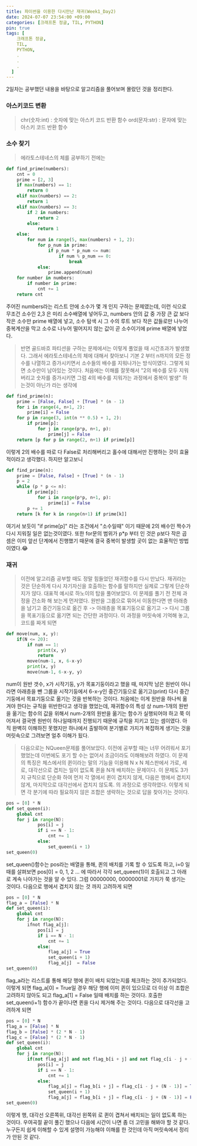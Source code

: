 ```yaml
---
title: 파이썬을 이용한 다시만난 재귀(Week1_Day2)
date: 2024-07-07 23:54:00 +09:00
categories: [크래프톤 정글, TIL, PYTHON]
pin: true
tags: [
    크래프톤 정글,
    TIL,
    PYTHON,
    .
    .
    .
  ]
---
```


2일차는 공부했던 내용을 바탕으로 알고리즘을 풀어보며 몰랐던 것을 정리한다.

### 아스키코드 변환

> chr(숫자:int) : 숫자에 맞는 아스키 코드 반환 함수
> ord(문자:str) : 문자에 맞는 아스키 코드 반환 함수

### 소수 찾기

> 에라토스테네스의 체를 공부하기 전에는

```python
def find_prime(numbers):
    cnt = 0
    prime = [2, 3]
    if max(numbers) == 1:
        return 0
    elif max(numbers) == 2:
        return 1
    elif max(numbers) == 3:
        if 2 in numbers:
            return 2
        else:
            return 1
    else:
        for num in range(5, max(numbers) + 1, 2):
            for p_num in prime:
                if p_num * p_num <= num:
                    if num % p_num == 0:
                        break
            else:
                prime.append(num)
    for number in numbers:
        if number in prime:
            cnt += 1
    return cnt
```

주어진 numbers라는 리스트 안에 소수가 몇 개 인지 구하는 문제였는데, 이런 식으로 무조건 소수인 2,3 은 미리 소수배열에 넣어두고, numbers 안의 값 중 가장 큰 값 보다 작은 소수만 prime 배열에 넣고, 소수 탐색 시 그 수의 루트 보다 작은 값들로만 나누어 중복계산을 막고 소수로 나누어 떨어지지 않는 값이 곧 소수이기에 prime 배열에 넣었다.

> 반면 골드바흐 파티션을 구하는 문제에서는 이렇게 풀었을 때 시간초과가 발생했다.
> 그래서 에라토스테네스의 체에 대해서 찾아보니 기본 2 부터 n까지의 모든 정수를 나열하고 증가시키면서 소수들의 배수를 지워나가는 방식이였다. 그렇게 되면 소수만이 남아있는 것이다.
> 처음에는 이해를 잘못해서
> "2의 배수를 모두 지워버리고 숫자를 증가시키면 그럼 4의 배수를 지워가는 과정에서 중복이 발생"
> 하는것이 아닌가 라는 생각에

```python
def find_prime(n):
    prime = [False, False] + [True] * (n - 1)
    for i in range(4, n+1, 2):
        prime[i] = False
    for p in range(3, int(n ** 0.5) + 1, 2):
        if prime[p]:
            for j in range(p*p, n+1, p):
                prime[j] = False
    return [p for p in range(2, n+1) if prime[p]]
```

이렇게 2의 배수를 따로 다 False로 처리해버리고 홀수에 대해서만 진행하는 것이 효율적이라고 생각했다.
하지만 알고보니

```python
def find_prime(n):
    prime = [False, False] + [True] * (n - 1)
    p = 2
    while (p * p <= n):
        if prime[p]:
            for i in range(p*p, n+1, p):
                prime[i] = False
        p += 1
    return [k for k in range(n+1) if prime[k]]
```

여기서 보듯이 "if prime[p]" 라는 조건에서 "소수일때" 이기 때문에 2의 배수인 짝수가 다시 지워질 일은 없는것이였다.
또한 for문의 범위가 p\*p 부터 인 것은 p보다 작은 곱셈은 이미 앞선 단계에서 진행했기 때문에 결국 중복이 발생할 곳이 없는 효율적인 방법이였다.😂

### 재귀

> 이전에 알고리즘 공부할 때도 정말 힘들었던 재귀함수를 다시 만났다.
> 재귀라는 것은 단순하게 다시 자기자신을 호출하는 함수를 말하지만 실제로 그렇게 단순하지가 않다.
> 대표적 예시로 하노이의 탑을 풀어보았다.
> 이 문제를 풀기 전 전체 과정을 간소화 해 보는게 먼저였다. 원반을 그룹으로 묶어서 이동한다면 맨 아래층을 남기고 중간기둥으로 옮긴 후 -> 아래층을 목표기둥으로 옮기고 -> 다시 그룹을 목표기둥으로 옮기면 되는 간단한 과정이다.
> 이 과정을 머릿속에 기억해 놓고, 코드를 짜게 되면

```python
def move(num, x, y):
    if(N <= 20):
        if num == 1:
            print(x, y)
            return
        move(num-1, x, 6-x-y)
        print(x, y)
        move(num-1, 6-x-y, y)
```

num이 원반 갯수, x가 시작기둥, y가 목표기둥이라고 했을 때, 마지막 남은 원반이 아니라면 아래층을 뺀 그룹을 시작기둥에서 6-x-y인 중간기둥으로 옮기고(print) 다시 중간기둥에서 목표기둥으로 옮기는 것을 반복하는 것이다.
처음에는 이게 원반을 하나씩 옮겨야 한다는 규칙을 위반한다고 생각을 했었는데, 재귀함수의 특성 상 num-1개의 원반을 옮기는 함수의 값을 위해서 num-2개의 원반을 옮기는 함수가 실행되어야 하고 쭉 이어져서 결국엔 원반이 하나일때까지 진행되기 때문에 규칙을 지키고 있는 셈이였다.
아직 완벽히 이해하진 못했지만 하나에서 출발하여 분기별로 가지가 복잡하게 생기는 것을 머릿속으로 그려보면 얼추 이해가 됬다.

> 다음으로는 NQueen문제를 풀어보았다. 이전에 공부할 때는 너무 어려워서 포기했었는데 이번에도 포기 할 수는 없어서 조금이라도 이해해보려 하였다.
> 이 문제의 특징은 체스에서의 퀸이라는 말의 기능을 이용해 N x N 체스판에서 가로, 세로, 대각선으로 겹치는 일이 없도록 퀸을 N개 배치하는 문제이다.
> 이 문제도 3가지 규칙으로 단순화 하여 먼저 각 열에서 퀸이 겹치지 않게, 다음은 행에서 겹치지 않게, 마지막으로 대각선에서 겹치지 않도록. 의 과정으로 생각하였다.
> 이렇게 되면 각 분기에 따라 필요하지 않은 조합은 생략하는 것으로 답을 찾아가는 것이다.

```python
pos = [0] * N
def set_queen(i):
    global cnt
    for j in range(N):
            pos[i] = j
            if i == N - 1:
                cnt += 1
            else:
                set_queen(i + 1)
set_queen(0)
```

set_queen()함수는 pos라는 배열을 통해, 퀸의 배치를 기록 할 수 있도록 하고, i=0 일 때를 살펴보면 pos[0] = 0, 1, 2 ... 에 따라서 각각 set_queen(1)이 호출되고 그 아래로 계속 나아가는 것을 알 수 있다. 그럼 00000000, 00000001로 가지가 쭉 생기는 것이다.
다음으로 행에서 겹치지 않는 것 까지 고려하게 되면

```python
pos = [0] * N
flag_a = [False] * N
def set_queen(i):
    global cnt
    for j in range(N):
        ifnot flag_a[j]:
            pos[i] = j
            if i == N - 1:
                cnt += 1
            else:
                flag_a[j] = True
                set_queen(i + 1)
                flag_a[j]  = False
set_queen(0)
```

flag_a라는 리스트를 통해 해당 행에 퀸이 배치 되었는지를 체크하는 것이 추가되었다. 이렇게 되면 flag_a[0] = True일 경우 해당 행에 이미 퀸이 있으므로 더 이상 이 조합은 고려하지 않아도 되고 flag_a[1] = False 일때 배치를 하는 것이다. 호출한 set_queen(i+1) 함수가 끝이나면 퀸을 다시 제거해 주는 것이다.
다음으로 대각선을 고려하게 되면

```python
pos = [0] * N
flag_a = [False] * N
flag_b = [False] * (2 * N - 1)
flag_c = [False] * (2 * N - 1)
def set_queen(i):
    global cnt
    for j in range(N):
        if(not flag_a[j] and not flag_b[i + j] and not flag_c[i - j + (N - 1)]):
            pos[i] = j
            if i == N - 1:
                cnt += 1
            else:
                flag_a[j] = flag_b[i + j] = flag_c[i - j + (N - 1)] = True
                set_queen(i + 1)
                flag_a[j] = flag_b[i + j] = flag_c[i - j + (N - 1)] = False
set_queen(0)
```

이렇게 행, 대각선 오른쪽위, 대각선 왼쪽위 로 퀸이 겹쳐서 배치되는 일이 없도록 하는 것이다.
우여곡절 끝이 풀긴 했으나 다음에 시간이 나면 좀 더 고민을 해봐야 할 것 같다.
누구든지 쉽게 이해할 수 있게 설명이 가능해야 이해를 한 것인데 아직 머릿속에서 정리가 안된 것 같다.
